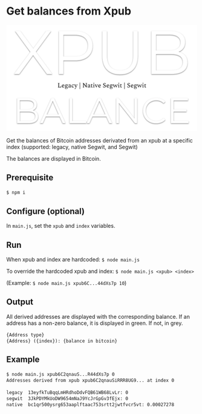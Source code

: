 # Get balances from Xpub

![XPUB](./logo.png)

Get the balances of Bitcoin addresses derivated from an xpub at a specific index (supported: legacy, native Segwit, and Segwit)

The balances are displayed in Bitcoin.

## Prerequisite

`$ npm i`

## Configure (optional)

In `main.js`, set the `xpub` and `index` variables.

## Run

When xpub and index are hardcoded:
`$ node main.js`

To override the hardcoded xpub and index:
`$ node main.js <xpub> <index>`

(Example: `$ node main.js xpub6C...44dXs7p 10`)

## Output

All derived addresses are displayed with the corresponding balance. If an address has a non-zero balance, it is displayed in green. If not, in grey.

```
{Address type}
{Address} ({index}): {balance in bitcoin}
```

## Example

```
$ node main.js xpub6C2qnauS...R44dXs7p 0
Addresses derived from xpub xpub6C2qnauSiRRR8UG9... at index 0

legacy  13eyfkTuBqqLmHRdhoDdvFQB61WB68LvLr: 0
segwit  3JkPDYMkUoDW9654mNaJ9YcJrGpGv3fEjx: 0
native  bc1qr500ysrg653aaplftaac753srtt2jwtfvcr5vt: 0.00027278
```
